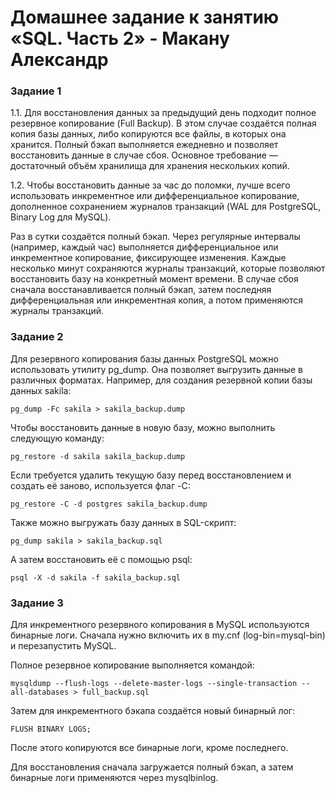 # Домашнее задание к занятию «SQL. Часть 2» - Макану Александр


### Задание 1

1.1. Для восстановления данных за предыдущий день подходит полное резервное копирование (Full Backup). В этом случае создаётся полная копия базы данных, либо копируются все файлы, в которых она хранится. Полный бэкап выполняется ежедневно и позволяет восстановить данные в случае сбоя. Основное требование — достаточный объём хранилища для хранения нескольких копий.

1.2. Чтобы восстановить данные за час до поломки, лучше всего использовать инкрементное или дифференциальное копирование, дополненное сохранением журналов транзакций (WAL для PostgreSQL, Binary Log для MySQL).

Раз в сутки создаётся полный бэкап.
Через регулярные интервалы (например, каждый час) выполняется дифференциальное или инкрементное копирование, фиксирующее изменения.
Каждые несколько минут сохраняются журналы транзакций, которые позволяют восстановить базу на конкретный момент времени.
В случае сбоя сначала восстанавливается полный бэкап, затем последняя дифференциальная или инкрементная копия, а потом применяются журналы транзакций.

### Задание 2

Для резервного копирования базы данных PostgreSQL можно использовать утилиту pg_dump. Она позволяет выгрузить данные в различных форматах. Например, для создания резервной копии базы данных sakila:
```
pg_dump -Fc sakila > sakila_backup.dump
```

Чтобы восстановить данные в новую базу, можно выполнить следующую команду:
```
pg_restore -d sakila sakila_backup.dump
```

Если требуется удалить текущую базу перед восстановлением и создать её заново, используется флаг -C:
```
pg_restore -C -d postgres sakila_backup.dump
```

Также можно выгружать базу данных в SQL-скрипт:
```
pg_dump sakila > sakila_backup.sql
```

А затем восстановить её с помощью psql:
```
psql -X -d sakila -f sakila_backup.sql
```

### Задание 3

Для инкрементного резервного копирования в MySQL используются бинарные логи. Сначала нужно включить их в my.cnf (log-bin=mysql-bin) и перезапустить MySQL.

Полное резервное копирование выполняется командой:

```
mysqldump --flush-logs --delete-master-logs --single-transaction --all-databases > full_backup.sql
```

Затем для инкрементного бэкапа создаётся новый бинарный лог:

```
FLUSH BINARY LOGS;
```
После этого копируются все бинарные логи, кроме последнего.

Для восстановления сначала загружается полный бэкап, а затем бинарные логи применяются через mysqlbinlog.